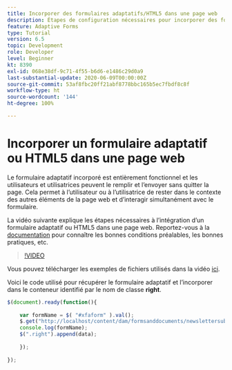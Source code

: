 ```yaml
---
title: Incorporer des formulaires adaptatifs/HTML5 dans une page web
description: Étapes de configuration nécessaires pour incorporer des formulaires adaptatifs ou HTML5 dans une page web non AEM.
feature: Adaptive Forms
type: Tutorial
version: 6.5
topic: Development
role: Developer
level: Beginner
kt: 8390
exl-id: 068e38df-9c71-4f55-b6d6-e1486c29d0a9
last-substantial-update: 2020-06-09T00:00:00Z
source-git-commit: 53af8fbc20ff21abf8778bbc165b5ec7fbdf8c8f
workflow-type: ht
source-wordcount: '144'
ht-degree: 100%

---
```


# Incorporer un formulaire adaptatif ou HTML5 dans une page web

Le formulaire adaptatif incorporé est entièrement fonctionnel et les utilisateurs et utilisatrices peuvent le remplir et l’envoyer sans quitter la page. Cela permet à l’utilisateur ou à l’utilisatrice de rester dans le contexte des autres éléments de la page web et d’interagir simultanément avec le formulaire.

La vidéo suivante explique les étapes nécessaires à l’intégration d’un formulaire adaptatif ou HTML5 dans une page web.
Reportez-vous à la [documentation](https://experienceleague.adobe.com/docs/experience-manager-65/forms/adaptive-forms-basic-authoring/embed-adaptive-form-external-web-page.html?lang=fr) pour connaître les bonnes conditions préalables, les bonnes pratiques, etc.
>[!VIDEO](https://video.tv.adobe.com/v/335893?quality=12&learn=on)

Vous pouvez télécharger les exemples de fichiers utilisés dans la vidéo [ici](assets/embedding-af-web-page.zip).

Voici le code utilisé pour récupérer le formulaire adaptatif et l’incorporer dans le conteneur identifié par le nom de classe **right**.

```javascript
$(document).ready(function(){
  
    var formName = $( "#xfaform" ).val();
    $.get("http://localhost/content/dam/formsanddocuments/newslettersubscription/jcr:content?wcmmode=disabled", function(data, status){
    console.log(formName);
    $(".right").append(data);
      
    });
  
});
```
